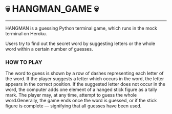 #  💀 HANGMAN_GAME 💀
---
HANGMAN is a guessing Python terminal game, which runs in the mock terminal on Heroku.

Users try to find out the secret word by suggesting letters or the whole word within a certain number of guesses.

### HOW TO PLAY
The word to guess is shown by a row of dashes representing each letter of the word. 
If the player suggests a letter which occurs in the word, the letter appears in the correct position. If the suggested letter does not occur in the word, the computer adds one element of a hanged stick figure as a tally mark. The player may, at any time, attempt to guess the whole word.Generally, the game ends once the word is guessed, or if the stick figure is complete — signifying that all guesses have been used.